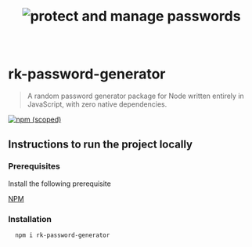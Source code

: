 <br><h1 align="center">![protect and manage passwords](https://user-images.githubusercontent.com/59107121/131472272-a4fb61ca-8a54-460e-bfd8-776e63710c8d.png)
</h1></br>


# rk-password-generator
> A random password generator package for Node written entirely in JavaScript, with zero native dependencies. 

[![npm (scoped)](https://img.shields.io/npm/v/@rvk.rishikesh/rk-password-generator)](https://www.npmjs.com/package/rk-password-generator)
## Instructions to run the project locally

  
### Prerequisites

Install the following prerequisite

[NPM](https://nodejs.org)

### Installation
```bash
  npm i rk-password-generator
```

